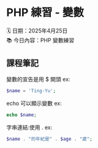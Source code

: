 # PHP 練習 - 變數

🗓 日期：2025年4月25日  
📚 今日內容：PHP 變數練習

## 課程筆記
變數的宣告是用 $ 開頭
ex:
```php
$name = 'Ting-Yu';
```
echo 可以顯示變數
ex:
```php
echo $name;
```
字串連結:使用 .
ex:
```php
$name . "的年紀是" . $age . "歲";
```
